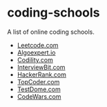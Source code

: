 # coding-schools
A list of online coding schools.

<ul>
  <li><a href="https://www.leetcode.com">Leetcode.com</a></li>
  <li><a href="https://www.algoexpert.io">Algoexpert.io</a></li>
  <li><a href="https://www.codility.com">Codility.com</a></li>
  <li><a href="https://www.interviewbit.com">InterviewBit.com</a></li>
  <li><a href="https://www.hackerrank.com">HackerRank.com</a></li>
  <li><a href="https://www.topcoder.com">TopCoder.com</a></li>
  <li><a href="https://www.testdome.com">TestDome.com</a></li>
  <li><a href="https://www.codewars.com">CodeWars.com</a></li>
</ul>
